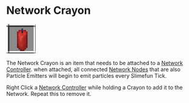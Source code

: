 # Network Crayon

![Network Crayon](<../../.gitbook/assets/item_network_crayon.png>)

The Network Crayon is an item that needs to be attached to a [Network Controller](../network-nodes/network-controller.md). when attached, all connected [Network Nodes](../network-nodes/) that are also Particle Emitters will begin to emit particles every Slimefun Tick.

Right Click a [Network Controller](../network-nodes/network-controller.md) while holding a Crayon to add it to the Network. Repeat this to remove it.
